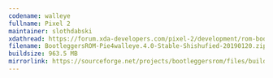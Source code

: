 ```yaml
---
codename: walleye
fullname: Pixel 2
maintainer: slothdabski
xdathread: https://forum.xda-developers.com/pixel-2/development/rom-bootleggersrom-4-0-stable-t3884138
filename: BootleggersROM-Pie4walleye.4.0-Stable-Shishufied-20190120.zip
buildsize: 963.5 MB
mirrorlink: https://sourceforge.net/projects/bootleggersrom/files/builds/walleye/
---
```

